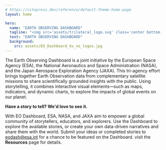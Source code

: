 ```yaml
---
# https://vitepress.dev/reference/default-theme-home-page
layout: home

hero:
  name: "EARTH OBSERVING DASHBOARD"
  tagline: "<img src='assets/trilateral_logo.svg' class='center bottom-margin large-margin' style='height: 40px' /><p>Global environmental changes observed by NASA, ESA, and JAXA</p>"
  text: "EARTH OBSERVING DASHBOARD"
  background: 
    src: assets/EO_Dashboard_kv_no_logos.jpg
---
```

<script client-only>
  if(window && !customElements.get('eox-itemfilter')) import("@eox/itemfilter");
</script>

The Earth Observing Dashboard is a joint initiative by the European Space Agency (ESA), the National Aeronautics and Space Administration (NASA), and the Japan Aerospace Exploration Agency (JAXA). This tri-agency effort brings together Earth Observation data from complementary satellite missions to share scientifically grounded insights with the public. Using storytelling, it combines interactive visual elements—such as maps, indicators, and dynamic charts, to explore the impacts of global events on our planet. 

**Have a story to tell? We'd love to see it.**

With EO Dashboard, ESA, NASA, and JAXA aim to empower a global community of storytellers, educators, and explorers. Use the Dashboard to explore the available stories, or create your own data-driven narratives and share them with the world. Submit your ideas or completed stories to eodash@esa.int for a chance to be featured on the Dashboard. visit the **Resources** page for details. 

<script setup>
  import { ref, onMounted } from 'vue';
  import { withBase, useRouter } from 'vitepress';

  const router = useRouter();
  const items = ref([]);

  const filterProps = [{
    "keys": [
      "title",
      "subtitle",
      "theme"
    ],
    "title": "Search",
    "type": "text",
    "placeholder": "Search in title or subtitle",
    "expanded": true
  }, {
    "key": 'theme',
    "title": 'Theme',
    "expanded": true
  }
  ];

  onMounted(async () => {
    try {
      const response = await fetch('https://esa-eodashboards.github.io/eodashboard-narratives/narratives.json');
      const results = await response.json();
      results.forEach((res)=>{res.image = 'https://esa-eodashboards.github.io/eodashboard-narratives/'+res.image});
      items.value = results;
    } catch (error) {
      console.error('Error fetching JSON:', error);
    }
  });

  // Click event handler
  const handleResultClick = (evt) => {
    const sections = evt.detail.file.split("/");
    const filename = sections[sections.length-1].split(".")[0];
    router.go(withBase(`/story?id=${filename}`));
  };
</script>

<client-only>
  <eox-itemfilter
    :items="items"
    titleProperty="title"
    imageProperty="image"
    subTitleProperty="subtitle"
    aggregateResults="theme"
    :filterProperties="filterProps"
    resultType="cards"
    @select="handleResultClick"
    style="--form-flex-direction: row"
  ></eox-itemfilter>
</client-only>

<style>
  /* Making sure hero image is not darkened */
  header .background-image {
    opacity: 1!important;
  }
</style>
